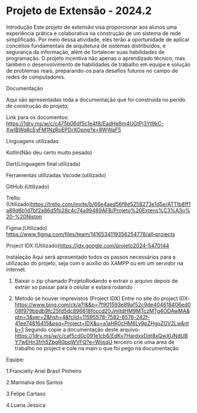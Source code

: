 # Projeto de Extensão - 2024.2 

Introdução
Este projeto de extensão visa proporcionar aos alunos uma experiência prática e colaborativa na construção de um sistema de rede simplificado. Por meio dessa atividade, eles terão a oportunidade de aplicar conceitos fundamentais de arquitetura de sistemas distribuídos, e segurança da informação, além de fortalecer suas habilidades de programação. O projeto incentiva não apenas o aprendizado técnico, mas também o desenvolvimento de habilidades de trabalho em equipe e solução de problemas reais, preparando-os para desafios futuros no campo de redes de computadores.

Documentação

Aqui são apresentadas toda a documentação que foi construída no perído de construção do projeto;

Link para os documentos: https://1drv.ms/w/c/c475b06df5c1e4f8/EadHe8m4UGtPj3Yt9kC-XwIBWq8cEyFM1NzRoEPDrXOpng?e=8WWaF5 

Linguagens utilizadas

Kotlin(Não deu certo muito pesado)

Dart(Linguagem final utilizada)

Ferramentas utilizadas
Vscode:(utilizado)

GitHub:(Utilizado)

Trello:(Utilizado)https://trello.com/invite/b/66e4aed56f8e5258273e1d5e/ATTIb8ff1a89d6b1d7bf2a86d5fb28c4c74a99489AFB/Projeto%20Extens%C3%A3o%20-%20Niston

Figma:(Utilizado) https://www.figma.com/files/team/1416534119356254778/all-projects

Project IDX:(Utilizado)https://idx.google.com/projeto2024-5470144

Instalação
Aqui será apresentado todos os passos necessários para a utilização do projeto, seja com o auxílio do XAMPP ou em um servidor na internet.


1. Baixar o zip chamado ProjetoRodando e extrair o arquivo
   depois de extrair so passar para o celular e estara rodando
   
2. Metodo se houver imprevistos (Project IDX)
   Entre no site do project IDX-  https://www.bing.com/ck/a?!&&p=7f901593e89af52c9de404618406ed008f979bbdb9fc25fd5dc896618fcccd20JmltdHM9MTczMTg4ODAwMA&ptn=3&ver=2&hsh=4&fclid=11595578-7582-6576-242f-41ee74816415&psq=Project+IDX&u=a1aHR0cHM6Ly9pZHguZGV2Lw&ntb=1
   Segundo copie a documentação deste arquivo- https://1drv.ms/w/c/caf5cd0c091e1cb6/EdKv7HardxxDqt8xQwXUNdUBY7wEHn3frh5ZbgR0pqWVFQ?e=WjjsqU
   terceiro crie uma area de trabalho no project e cole na main o que foi pego na documentação

Equipe:

   1.Francielly Ariel Brasil Pinheiro

   2.Marinalva dos Santos

   3.Felipe Cartaxo

   4.Luana Jessica


